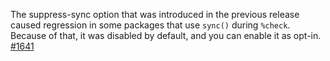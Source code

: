 The suppress-sync option that was introduced in the previous release caused
regression in some packages that use `sync()` during `%check`. Because of that,
it was disabled by default, and you can enable it as opt-in.
[#1641](https://github.com/rpm-software-management/mock/issues/1641)
